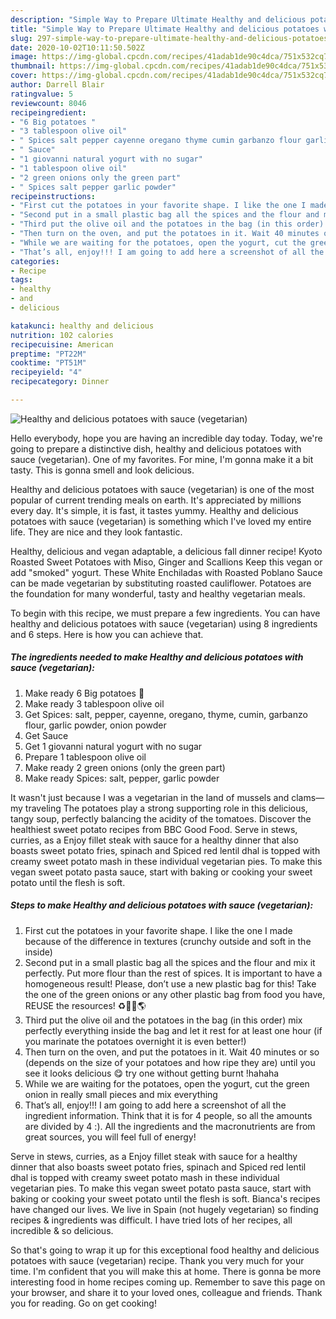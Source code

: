 ```yaml
---
description: "Simple Way to Prepare Ultimate Healthy and delicious potatoes with sauce (vegetarian)"
title: "Simple Way to Prepare Ultimate Healthy and delicious potatoes with sauce (vegetarian)"
slug: 297-simple-way-to-prepare-ultimate-healthy-and-delicious-potatoes-with-sauce-vegetarian
date: 2020-10-02T10:11:50.502Z
image: https://img-global.cpcdn.com/recipes/41adab1de90c4dca/751x532cq70/healthy-and-delicious-potatoes-with-sauce-vegetarian-recipe-main-photo.jpg
thumbnail: https://img-global.cpcdn.com/recipes/41adab1de90c4dca/751x532cq70/healthy-and-delicious-potatoes-with-sauce-vegetarian-recipe-main-photo.jpg
cover: https://img-global.cpcdn.com/recipes/41adab1de90c4dca/751x532cq70/healthy-and-delicious-potatoes-with-sauce-vegetarian-recipe-main-photo.jpg
author: Darrell Blair
ratingvalue: 5
reviewcount: 8046
recipeingredient:
- "6 Big potatoes "
- "3 tablespoon olive oil"
- " Spices salt pepper cayenne oregano thyme cumin garbanzo flour garlic powder onion powder"
- " Sauce"
- "1 giovanni natural yogurt with no sugar"
- "1 tablespoon olive oil"
- "2 green onions only the green part"
- " Spices salt pepper garlic powder"
recipeinstructions:
- "First cut the potatoes in your favorite shape. I like the one I made because of the difference in textures (crunchy outside and soft in the inside)"
- "Second put in a small plastic bag all the spices and the flour and mix it perfectly. Put more flour than the rest of spices. It is important to have a homogeneous result! Please, don’t use a new plastic bag for this! Take the one of the green onions or any other plastic bag from food you have, REUSE the resources! ♻️💪🏽🌎"
- "Third put the olive oil and the potatoes in the bag (in this order) mix perfectly everything inside the bag and let it rest for at least one hour (if you marinate the potatoes overnight it is even better!)"
- "Then turn on the oven, and put the potatoes in it. Wait 40 minutes or so (depends on the size of your potatoes and how ripe they are) until you see it looks delicious 😋 try one without getting burnt !hahaha"
- "While we are waiting for the potatoes, open the yogurt, cut the green onion in really small pieces and mix everything"
- "That’s all, enjoy!!! I am going to add here a screenshot of all the ingredient information. Think that it is for 4 people, so all the amounts are divided by 4 :). All the ingredients and the macronutrients are from great sources, you will feel full of energy!"
categories:
- Recipe
tags:
- healthy
- and
- delicious

katakunci: healthy and delicious 
nutrition: 102 calories
recipecuisine: American
preptime: "PT22M"
cooktime: "PT51M"
recipeyield: "4"
recipecategory: Dinner

---
```



![Healthy and delicious potatoes with sauce (vegetarian)](https://img-global.cpcdn.com/recipes/41adab1de90c4dca/751x532cq70/healthy-and-delicious-potatoes-with-sauce-vegetarian-recipe-main-photo.jpg)

Hello everybody, hope you are having an incredible day today. Today, we're going to prepare a distinctive dish, healthy and delicious potatoes with sauce (vegetarian). One of my favorites. For mine, I'm gonna make it a bit tasty. This is gonna smell and look delicious.

Healthy and delicious potatoes with sauce (vegetarian) is one of the most popular of current trending meals on earth. It's appreciated by millions every day. It's simple, it is fast, it tastes yummy. Healthy and delicious potatoes with sauce (vegetarian) is something which I've loved my entire life. They are nice and they look fantastic.

Healthy, delicious and vegan adaptable, a delicious fall dinner recipe! Kyoto Roasted Sweet Potatoes with Miso, Ginger and Scallions Keep this vegan or add &#34;smoked&#34; yogurt. These White Enchiladas with Roasted Poblano Sauce can be made vegetarian by substituting roasted cauliflower. Potatoes are the foundation for many wonderful, tasty and healthy vegetarian meals.


To begin with this recipe, we must prepare a few ingredients. You can have healthy and delicious potatoes with sauce (vegetarian) using 8 ingredients and 6 steps. Here is how you can achieve that.

<!--inarticleads1-->

##### The ingredients needed to make Healthy and delicious potatoes with sauce (vegetarian):

1. Make ready 6 Big potatoes 🥔
1. Make ready 3 tablespoon olive oil
1. Get  Spices: salt, pepper, cayenne, oregano, thyme, cumin, garbanzo flour, garlic powder, onion powder
1. Get  Sauce
1. Get 1 giovanni natural yogurt with no sugar
1. Prepare 1 tablespoon olive oil
1. Make ready 2 green onions (only the green part)
1. Make ready  Spices: salt, pepper, garlic powder


It wasn&#39;t just because I was a vegetarian in the land of mussels and clams—my traveling The potatoes play a strong supporting role in this delicious, tangy soup, perfectly balancing the acidity of the tomatoes. Discover the healthiest sweet potato recipes from BBC Good Food. Serve in stews, curries, as a Enjoy fillet steak with sauce for a healthy dinner that also boasts sweet potato fries, spinach and Spiced red lentil dhal is topped with creamy sweet potato mash in these individual vegetarian pies. To make this vegan sweet potato pasta sauce, start with baking or cooking your sweet potato until the flesh is soft. 

<!--inarticleads2-->

##### Steps to make Healthy and delicious potatoes with sauce (vegetarian):

1. First cut the potatoes in your favorite shape. I like the one I made because of the difference in textures (crunchy outside and soft in the inside)
1. Second put in a small plastic bag all the spices and the flour and mix it perfectly. Put more flour than the rest of spices. It is important to have a homogeneous result! Please, don’t use a new plastic bag for this! Take the one of the green onions or any other plastic bag from food you have, REUSE the resources! ♻️💪🏽🌎
1. Third put the olive oil and the potatoes in the bag (in this order) mix perfectly everything inside the bag and let it rest for at least one hour (if you marinate the potatoes overnight it is even better!)
1. Then turn on the oven, and put the potatoes in it. Wait 40 minutes or so (depends on the size of your potatoes and how ripe they are) until you see it looks delicious 😋 try one without getting burnt !hahaha
1. While we are waiting for the potatoes, open the yogurt, cut the green onion in really small pieces and mix everything
1. That’s all, enjoy!!! I am going to add here a screenshot of all the ingredient information. Think that it is for 4 people, so all the amounts are divided by 4 :). All the ingredients and the macronutrients are from great sources, you will feel full of energy!


Serve in stews, curries, as a Enjoy fillet steak with sauce for a healthy dinner that also boasts sweet potato fries, spinach and Spiced red lentil dhal is topped with creamy sweet potato mash in these individual vegetarian pies. To make this vegan sweet potato pasta sauce, start with baking or cooking your sweet potato until the flesh is soft. Bianca&#39;s recipes have changed our lives. We live in Spain (not hugely vegetarian) so finding recipes &amp; ingredients was difficult. I have tried lots of her recipes, all incredible &amp; so delicious. 

So that's going to wrap it up for this exceptional food healthy and delicious potatoes with sauce (vegetarian) recipe. Thank you very much for your time. I'm confident that you will make this at home. There is gonna be more interesting food in home recipes coming up. Remember to save this page on your browser, and share it to your loved ones, colleague and friends. Thank you for reading. Go on get cooking!
